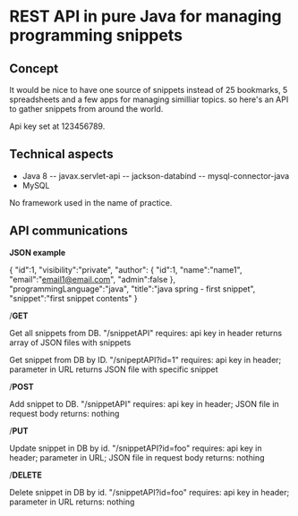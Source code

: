 # REST API in pure Java for managing programming snippets

## Concept 

It would be nice to have one source of snippets instead of 25 bookmarks, 5 spreadsheets and a few apps for managing similliar topics. so here's an API to gather snippets from around the world.

Api key set at 123456789.

## Technical aspects

- Java 8
-- javax.servlet-api
-- jackson-databind
-- mysql-connector-java
- MySQL

No framework used in the name of practice.


## API communications

**JSON example**

{
"id":1,
"visibility":"private",
"author": {
    "id":1,
    "name":"name1",
    "email":"email1@email.com",
    "admin":false
    },
"programmingLanguage":"java",
"title":"java spring - first snippet",
"snippet":"first snippet contents"
}


/**GET**

Get all snippets from DB.
"/snippetAPI"
requires: api key in header
returns array of JSON files with snippets

Get snippet from DB by ID.
"/snipeptAPI?id=1"
requires: api key in header; parameter in URL
returns JSON file with specific snippet


/**POST**

Add snippet to DB.
"/snippetAPI"
requires: api key in header; JSON file in request body
returns: nothing


/**PUT**

Update snippet in DB by id.
"/snippetAPI?id=foo"
requires: api key in header; parameter in URL; JSON file in request body
returns: nothing


/**DELETE**

Delete snippet in DB by id.
"/snippetAPI?id=foo"
requires: api key in header; parameter in URL
returns: nothing


